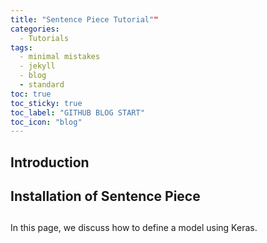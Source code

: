 ```yaml
---
title: "Sentence Piece Tutorial""
categories:
  - Tutorials
tags:
  - minimal mistakes
  - jekyll
  - blog
  - standard
toc: true
toc_sticky: true
toc_label: "GITHUB BLOG START"
toc_icon: "blog"
---
```


## Introduction


## Installation of Sentence Piece


##

In this page, we discuss how to define a model using Keras.
